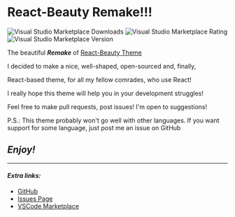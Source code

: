 <link rel="stylesheet" type="text/css" media="all" href="styles/readme.css" />

<p><h1>React-Beauty Remake!!!</h1></p>

![Visual Studio Marketplace Downloads](https://img.shields.io/visual-studio-marketplace/d/ImpendingDoom28.react-beauty-2?color=0d6a7a&label=Downloads)
![Visual Studio Marketplace Rating](https://img.shields.io/visual-studio-marketplace/r/ImpendingDoom28.react-beauty-2?style=flat-square&label=Rating)
![Visual Studio Marketplace Version](https://img.shields.io/visual-studio-marketplace/v/ImpendingDoom28.react-beauty-2?color=673dfd&label=Version)

The beautiful ***Remake*** of [React-Beauty Theme](https://marketplace.visualstudio.com/items?itemName=ImpendingDoom.react-beauty-theme "React-Beauty \"The First\" on Marketplace")

<p data-align="center">I decided to make a nice, well-shaped, open-sourced 
and, finally,</p>
<p data-align="center"> React-based theme, for all my fellow comrades, who use React!</p>

<p data-align="center">I really hope this theme will help you in your development struggles!</p>

<p data-align="center">Feel free to make pull requests, post issues! I'm open to suggestions!</p>

<p id="diff-lng">P.S.: This theme probably won't go well with other languages. If you want support for some language, just post me an issue on GitHub</p>

## ***Enjoy!***
---
#### *Extra links:*
- [GitHub](https://github.com/ImpendingDoom28/react-beauty-2.0 "Theme repository")
- [Issues Page](https://github.com/ImpendingDoom28/react-beauty-2.0/issues "GitHub Issues")
- [VSCode Marketplace](https://marketplace.visualstudio.com/items?itemName=ImpendingDoom28.react-beauty-2&ssr=false#overview "Theme on Marketplace")
